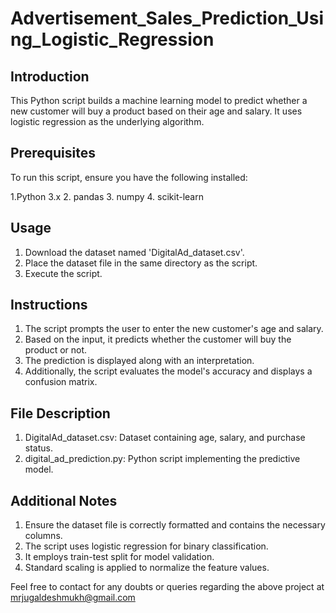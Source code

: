 # Advertisement_Sales_Prediction_Using_Logistic_Regression

## Introduction
This Python script builds a machine learning model to predict whether a new customer will buy a product based on their age and salary. It uses logistic regression as the underlying algorithm.

## Prerequisites
To run this script, ensure you have the following installed:

1.Python 3.x
2. pandas
3. numpy
4. scikit-learn

## Usage
1. Download the dataset named 'DigitalAd_dataset.csv'.
2. Place the dataset file in the same directory as the script.
3. Execute the script.

## Instructions
1. The script prompts the user to enter the new customer's age and salary.
2. Based on the input, it predicts whether the customer will buy the product or not.
3. The prediction is displayed along with an interpretation.
4. Additionally, the script evaluates the model's accuracy and displays a confusion matrix.

## File Description
1. DigitalAd_dataset.csv: Dataset containing age, salary, and purchase status.
2. digital_ad_prediction.py: Python script implementing the predictive model.

## Additional Notes
1. Ensure the dataset file is correctly formatted and contains the necessary columns.
2. The script uses logistic regression for binary classification.
3. It employs train-test split for model validation.
4. Standard scaling is applied to normalize the feature values.

Feel free to contact for any doubts or queries regarding the above project at mrjugaldeshmukh@gmail.com
